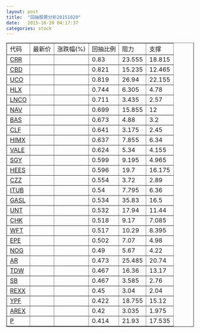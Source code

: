 ```yaml
---
layout: post
title:  "回抽股票分析20151020"
date:   2015-10-20 04:17:37
categories: stock
---
```

<script type="text/javascript">
var stockList = []
stockList.push('gb_crr');
stockList.push('gb_cbd');
stockList.push('gb_uco');
stockList.push('gb_hlx');
stockList.push('gb_lnco');
stockList.push('gb_nav');
stockList.push('gb_bas');
stockList.push('gb_clf');
stockList.push('gb_himx');
stockList.push('gb_vale');
stockList.push('gb_sgy');
stockList.push('gb_hees');
stockList.push('gb_czz');
stockList.push('gb_itub');
stockList.push('gb_gasl');
stockList.push('gb_unt');
stockList.push('gb_chk');
stockList.push('gb_wft');
stockList.push('gb_epe');
stockList.push('gb_nog');
stockList.push('gb_ar');
stockList.push('gb_tdw');
stockList.push('gb_sb');
stockList.push('gb_rexx');
stockList.push('gb_ypf');
stockList.push('gb_arex');
stockList.push('gb_p');
</script>
<table border="1">
 <tr>
 <td>代码</td>
 <td>最新价</td>
 <td>涨跌幅(%)</td>
 <td>回抽比例</td>
 <td>阻力</td>
 <td>支撑</td>
</tr>
  <tr id="crr">
  <td><a href="http://stock.finance.sina.com.cn/usstock/quotes/CRR.html" target="_blank">CRR</a></td><td></td><td></td><td>0.83</td><td>23.555</td><td>18.815</td></tr>
  <tr id="cbd">
  <td><a href="http://stock.finance.sina.com.cn/usstock/quotes/CBD.html" target="_blank">CBD</a></td><td></td><td></td><td>0.821</td><td>15.235</td><td>12.465</td></tr>
  <tr id="uco">
  <td><a href="http://stock.finance.sina.com.cn/usstock/quotes/UCO.html" target="_blank">UCO</a></td><td></td><td></td><td>0.819</td><td>26.94</td><td>22.155</td></tr>
  <tr id="hlx">
  <td><a href="http://stock.finance.sina.com.cn/usstock/quotes/HLX.html" target="_blank">HLX</a></td><td></td><td></td><td>0.744</td><td>6.305</td><td>4.78</td></tr>
  <tr id="lnco">
  <td><a href="http://stock.finance.sina.com.cn/usstock/quotes/LNCO.html" target="_blank">LNCO</a></td><td></td><td></td><td>0.711</td><td>3.435</td><td>2.57</td></tr>
  <tr id="nav">
  <td><a href="http://stock.finance.sina.com.cn/usstock/quotes/NAV.html" target="_blank">NAV</a></td><td></td><td></td><td>0.699</td><td>15.855</td><td>12</td></tr>
  <tr id="bas">
  <td><a href="http://stock.finance.sina.com.cn/usstock/quotes/BAS.html" target="_blank">BAS</a></td><td></td><td></td><td>0.673</td><td>4.88</td><td>3.2</td></tr>
  <tr id="clf">
  <td><a href="http://stock.finance.sina.com.cn/usstock/quotes/CLF.html" target="_blank">CLF</a></td><td></td><td></td><td>0.641</td><td>3.175</td><td>2.45</td></tr>
  <tr id="himx">
  <td><a href="http://stock.finance.sina.com.cn/usstock/quotes/HIMX.html" target="_blank">HIMX</a></td><td></td><td></td><td>0.637</td><td>7.855</td><td>6.34</td></tr>
  <tr id="vale">
  <td><a href="http://stock.finance.sina.com.cn/usstock/quotes/VALE.html" target="_blank">VALE</a></td><td></td><td></td><td>0.624</td><td>5.34</td><td>4.155</td></tr>
  <tr id="sgy">
  <td><a href="http://stock.finance.sina.com.cn/usstock/quotes/SGY.html" target="_blank">SGY</a></td><td></td><td></td><td>0.599</td><td>9.195</td><td>4.965</td></tr>
  <tr id="hees">
  <td><a href="http://stock.finance.sina.com.cn/usstock/quotes/HEES.html" target="_blank">HEES</a></td><td></td><td></td><td>0.596</td><td>19.7</td><td>16.175</td></tr>
  <tr id="czz">
  <td><a href="http://stock.finance.sina.com.cn/usstock/quotes/CZZ.html" target="_blank">CZZ</a></td><td></td><td></td><td>0.554</td><td>3.72</td><td>2.89</td></tr>
  <tr id="itub">
  <td><a href="http://stock.finance.sina.com.cn/usstock/quotes/ITUB.html" target="_blank">ITUB</a></td><td></td><td></td><td>0.54</td><td>7.795</td><td>6.36</td></tr>
  <tr id="gasl">
  <td><a href="http://stock.finance.sina.com.cn/usstock/quotes/GASL.html" target="_blank">GASL</a></td><td></td><td></td><td>0.534</td><td>35.83</td><td>16.5</td></tr>
  <tr id="unt">
  <td><a href="http://stock.finance.sina.com.cn/usstock/quotes/UNT.html" target="_blank">UNT</a></td><td></td><td></td><td>0.532</td><td>17.94</td><td>11.44</td></tr>
  <tr id="chk">
  <td><a href="http://stock.finance.sina.com.cn/usstock/quotes/CHK.html" target="_blank">CHK</a></td><td></td><td></td><td>0.518</td><td>9.17</td><td>7.085</td></tr>
  <tr id="wft">
  <td><a href="http://stock.finance.sina.com.cn/usstock/quotes/WFT.html" target="_blank">WFT</a></td><td></td><td></td><td>0.517</td><td>10.29</td><td>8.395</td></tr>
  <tr id="epe">
  <td><a href="http://stock.finance.sina.com.cn/usstock/quotes/EPE.html" target="_blank">EPE</a></td><td></td><td></td><td>0.502</td><td>7.07</td><td>4.98</td></tr>
  <tr id="nog">
  <td><a href="http://stock.finance.sina.com.cn/usstock/quotes/NOG.html" target="_blank">NOG</a></td><td></td><td></td><td>0.49</td><td>5.67</td><td>4.22</td></tr>
  <tr id="ar">
  <td><a href="http://stock.finance.sina.com.cn/usstock/quotes/AR.html" target="_blank">AR</a></td><td></td><td></td><td>0.473</td><td>25.485</td><td>20.74</td></tr>
  <tr id="tdw">
  <td><a href="http://stock.finance.sina.com.cn/usstock/quotes/TDW.html" target="_blank">TDW</a></td><td></td><td></td><td>0.467</td><td>16.36</td><td>13.17</td></tr>
  <tr id="sb">
  <td><a href="http://stock.finance.sina.com.cn/usstock/quotes/SB.html" target="_blank">SB</a></td><td></td><td></td><td>0.467</td><td>3.585</td><td>2.76</td></tr>
  <tr id="rexx">
  <td><a href="http://stock.finance.sina.com.cn/usstock/quotes/REXX.html" target="_blank">REXX</a></td><td></td><td></td><td>0.45</td><td>3.04</td><td>2.04</td></tr>
  <tr id="ypf">
  <td><a href="http://stock.finance.sina.com.cn/usstock/quotes/YPF.html" target="_blank">YPF</a></td><td></td><td></td><td>0.422</td><td>18.755</td><td>15.12</td></tr>
  <tr id="arex">
  <td><a href="http://stock.finance.sina.com.cn/usstock/quotes/AREX.html" target="_blank">AREX</a></td><td></td><td></td><td>0.42</td><td>3.035</td><td>1.975</td></tr>
  <tr id="p">
  <td><a href="http://stock.finance.sina.com.cn/usstock/quotes/P.html" target="_blank">P</a></td><td></td><td></td><td>0.414</td><td>21.93</td><td>17.535</td></tr>
</table>
